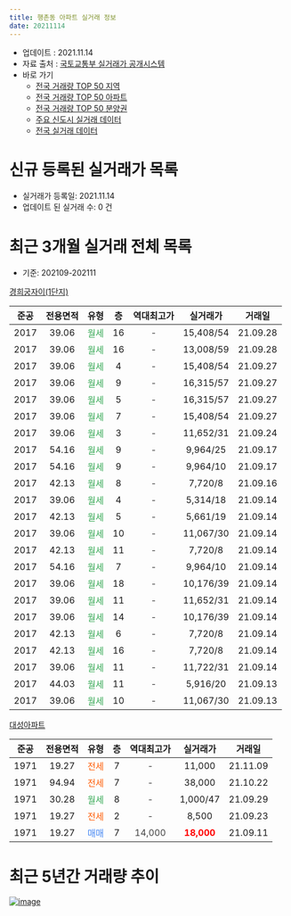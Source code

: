 ```yaml
---
title: 행촌동 아파트 실거래 정보
date: 20211114
---
```


* 업데이트 : 2021.11.14
* 자료 출처 : [국토교통부 실거래가 공개시스템](http://rt.molit.go.kr)
* 바로 가기
    * [전국 거래량 TOP 50 지역](https://apt-info.github.io/apt-trade-info/tr)
    * [전국 거래량 TOP 50 아파트](https://apt-info.github.io/apt-trade-info/ta)
    * [전국 거래량 TOP 50 분양권](https://apt-info.github.io/apt-trade-info/tb)
    * [주요 신도시 실거래 데이터](https://apt-info.github.io/apt-trade-info/newtown)
    * [전국 실거래 데이터](https://apt-info.github.io/apt-trade-info/all)



<script async src="https://pagead2.googlesyndication.com/pagead/js/adsbygoogle.js"></script>
<!-- 기본광고 -->
<ins class="adsbygoogle"
     style="display:block"
     data-ad-client="ca-pub-1142216861245946"
     data-ad-slot="4805727019"
     data-ad-format="auto"
     data-full-width-responsive="true"></ins>
<script>
     (adsbygoogle = window.adsbygoogle || []).push({});
</script>


# 신규 등록된 실거래가 목록

* 실거래가 등록일: 2021.11.14
* 업데이트 된 실거래 수: 0 건




<script async src="https://pagead2.googlesyndication.com/pagead/js/adsbygoogle.js"></script>
<!-- 기본광고 -->
<ins class="adsbygoogle"
     style="display:block"
     data-ad-client="ca-pub-1142216861245946"
     data-ad-slot="4805727019"
     data-ad-format="auto"
     data-full-width-responsive="true"></ins>
<script>
     (adsbygoogle = window.adsbygoogle || []).push({});
</script>


# 최근 3개월 실거래 전체 목록
* 기준: 202109-202111


[경희궁자이(1단지)](https://search.naver.com/search.naver?query=%EA%B2%BD%ED%9D%AC%EA%B6%81%EC%9E%90%EC%9D%B4%281%EB%8B%A8%EC%A7%80%29)

|준공|전용면적|유형|층|역대최고가|실거래가|거래일|
|:---:|:---:|:---:|:---:|:---:|:---:|:---:|
|2017|39.06|<span style="color:#34A853">월세</span>|16|<span style="color:#444444">-</span>|15,408/54|21.09.28|
|2017|39.06|<span style="color:#34A853">월세</span>|16|<span style="color:#444444">-</span>|13,008/59|21.09.28|
|2017|39.06|<span style="color:#34A853">월세</span>|4|<span style="color:#444444">-</span>|15,408/54|21.09.27|
|2017|39.06|<span style="color:#34A853">월세</span>|9|<span style="color:#444444">-</span>|16,315/57|21.09.27|
|2017|39.06|<span style="color:#34A853">월세</span>|5|<span style="color:#444444">-</span>|16,315/57|21.09.27|
|2017|39.06|<span style="color:#34A853">월세</span>|7|<span style="color:#444444">-</span>|15,408/54|21.09.27|
|2017|39.06|<span style="color:#34A853">월세</span>|3|<span style="color:#444444">-</span>|11,652/31|21.09.24|
|2017|54.16|<span style="color:#34A853">월세</span>|9|<span style="color:#444444">-</span>|9,964/25|21.09.17|
|2017|54.16|<span style="color:#34A853">월세</span>|9|<span style="color:#444444">-</span>|9,964/10|21.09.17|
|2017|42.13|<span style="color:#34A853">월세</span>|8|<span style="color:#444444">-</span>|7,720/8|21.09.16|
|2017|39.06|<span style="color:#34A853">월세</span>|4|<span style="color:#444444">-</span>|5,314/18|21.09.14|
|2017|42.13|<span style="color:#34A853">월세</span>|5|<span style="color:#444444">-</span>|5,661/19|21.09.14|
|2017|39.06|<span style="color:#34A853">월세</span>|10|<span style="color:#444444">-</span>|11,067/30|21.09.14|
|2017|42.13|<span style="color:#34A853">월세</span>|11|<span style="color:#444444">-</span>|7,720/8|21.09.14|
|2017|54.16|<span style="color:#34A853">월세</span>|7|<span style="color:#444444">-</span>|9,964/10|21.09.14|
|2017|39.06|<span style="color:#34A853">월세</span>|18|<span style="color:#444444">-</span>|10,176/39|21.09.14|
|2017|39.06|<span style="color:#34A853">월세</span>|11|<span style="color:#444444">-</span>|11,652/31|21.09.14|
|2017|39.06|<span style="color:#34A853">월세</span>|14|<span style="color:#444444">-</span>|10,176/39|21.09.14|
|2017|42.13|<span style="color:#34A853">월세</span>|6|<span style="color:#444444">-</span>|7,720/8|21.09.14|
|2017|42.13|<span style="color:#34A853">월세</span>|16|<span style="color:#444444">-</span>|7,720/8|21.09.14|
|2017|39.06|<span style="color:#34A853">월세</span>|11|<span style="color:#444444">-</span>|11,722/31|21.09.14|
|2017|44.03|<span style="color:#34A853">월세</span>|11|<span style="color:#444444">-</span>|5,916/20|21.09.13|
|2017|39.06|<span style="color:#34A853">월세</span>|10|<span style="color:#444444">-</span>|11,067/30|21.09.13|

[대성아파트](https://search.naver.com/search.naver?query=%EB%8C%80%EC%84%B1%EC%95%84%ED%8C%8C%ED%8A%B8)

|준공|전용면적|유형|층|역대최고가|실거래가|거래일|
|:---:|:---:|:---:|:---:|:---:|:---:|:---:|
|1971|19.27|<span style="color:#FF5A00">전세</span>|7|<span style="color:#444444">-</span>|11,000|21.11.09|
|1971|94.94|<span style="color:#FF5A00">전세</span>|7|<span style="color:#444444">-</span>|38,000|21.10.22|
|1971|30.28|<span style="color:#34A853">월세</span>|8|<span style="color:#444444">-</span>|1,000/47|21.09.29|
|1971|19.27|<span style="color:#FF5A00">전세</span>|2|<span style="color:#444444">-</span>|8,500|21.09.23|
|1971|19.27|<span style="color:#4285F3">매매</span>|7|<span style="color:#444444">14,000</span>|<b><span style="color:#FF0000">18,000</span></b>|21.09.11|



<script async src="https://pagead2.googlesyndication.com/pagead/js/adsbygoogle.js"></script>
<!-- 기본광고 -->
<ins class="adsbygoogle"
     style="display:block"
     data-ad-client="ca-pub-1142216861245946"
     data-ad-slot="4805727019"
     data-ad-format="auto"
     data-full-width-responsive="true"></ins>
<script>
     (adsbygoogle = window.adsbygoogle || []).push({});
</script>


# 최근 5년간 거래량 추이


<div style="width:100%;">
    <canvas id="deal_progress" height="200"></canvas>
</div>

<script>
new Chart(document.getElementById("deal_progress"), {
    type: 'line',
    data: {
        labels: ['16.01','16.04','16.05','16.06','16.07','16.08','16.09','17.02','17.03','17.05','17.06','17.07','17.08','17.10','17.11','17.12','18.01','18.03','18.04','18.06','18.08','18.09','18.10','18.11','18.12','19.01','19.04','19.05','19.06','19.09','19.10','19.11','19.12','20.01','20.02','20.03','20.04','20.05','20.07','20.09','20.10','20.11','20.12','21.01','21.02','21.03','21.04','21.05','21.06','21.07','21.08','21.09','21.10','21.11'],
        datasets: [{
            label: '매매/분양권',
            data: [0,3,1,1,2,2,1,0,0,1,1,0,0,0,0,1,0,0,0,0,1,1,0,1,0,0,0,0,1,0,0,0,0,1,0,0,0,0,1,0,1,2,0,1,1,1,0,2,0,2,1,1,0,0],
            borderColor: "rgba(66, 133, 243, 1)",
            backgroundColor: "rgba(66, 133, 243, 0.05)",
            borderWidth: 1,
            pointRadius: 0,
            fill: false,
            lineTension: 0
        },{
            label: '전/월세',
            data: [2,0,0,1,0,2,1,1,2,3,0,3,2,1,4,1,7,1,1,2,0,2,3,4,1,1,1,1,2,11,1,4,30,7,22,1,6,4,0,13,4,19,5,0,19,1,13,1,4,1,0,25,1,1],
            borderColor: "rgba(255, 90, 0, 1)",
            backgroundColor: "rgba(255, 90, 0, 0.05)",
            borderWidth: 1,
            pointRadius: 0,
            fill: false,
            lineTension: 0
        },{
            label: '합계',
            data: [2,3,1,2,2,4,2,1,2,4,1,3,2,1,4,2,7,1,1,2,1,3,3,5,1,1,1,1,3,11,1,4,30,8,22,1,6,4,1,13,5,21,5,1,20,2,13,3,4,3,1,26,1,1],
            borderColor: "rgba(0, 0, 0, 1)",
            backgroundColor: "rgba(0, 0, 0, 0.03)",
            borderWidth: 0.1,
            pointRadius: 0,
            fill: true,
            lineTension: 0
        }
        ]
    },
    options: {
        responsive: true,
        title: {
            display: false
        },
        tooltips: {
            mode: 'index',
            intersect: false
        },
        hover: {
            mode: 'nearest',
            intersect: true
        },
        scales: {
            xAxes: [{
                display: true,
                scaleLabel: {
                    display: true,
                    labelString: '년/월'
                }
            }],
            yAxes: [{
                display: true,
                ticks: {
                    suggestedMin: 0,
                },
                scaleLabel: {
                    display: true,
                    labelString: '실거래 수'
                }
            }]
        }
    }
});

</script>


[![image](https://apt-info.github.io/images/2020-01-03-apt-trade-info/1024x500.png)](https://play.google.com/store/apps/details?id=com.aptinfo.apttradeinfo)


